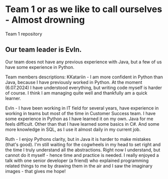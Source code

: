 # Team 1 or as we like to call ourselves - Almost drowning 
Team 1 repository

 ## Our team leader is Evln.

 Our team does not have any previous experience with Java, but a few of us have some experience in Python. 

Team members descriptions:
 KKatariin - I am more confident in Python than Java, because I have previously worked in Python. At the moment (6.07.2024) I have understood everything, but writing code myself is harder of course. I think I am managing quite well and thankfully am a quick learner.

 Evln - I have been working in IT field for several years, have experience in working in teams but most of the time in Customer Success team. 
 I have some experience in Python as I have learned it on my own. Java for me feels difficult. 
 Other than that I have learned some basics in C#. And some more knowledge in SQL, as I use it almost daily in my current job.

 Ruth - I enjoy Pythons clarity, but in Java it is harder to make mistakes (that's good). I'm still waiting for the cogwheels in my head to set right and the time I truly understand all the abstractions. Right now I understand, but cannot do it myself - hence time and practice is needed.
 I really enjoyed a talk with one senior developer (a friend) who explained programming related things to me by drawing them in the air and I saw the imaginary images - that gives me hope!


